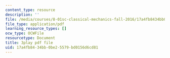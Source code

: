 ```yaml
---
content_type: resource
description: ''
file: /media/courses/8-01sc-classical-mechanics-fall-2016/17a4fb8434bb0be25579bd0156d6cd81_5QKJG0FZTio.pdf
file_type: application/pdf
learning_resource_types: []
ocw_type: OCWFile
resourcetype: Document
title: 3play pdf file
uid: 17a4fb84-34bb-0be2-5579-bd0156d6cd81
---
```

